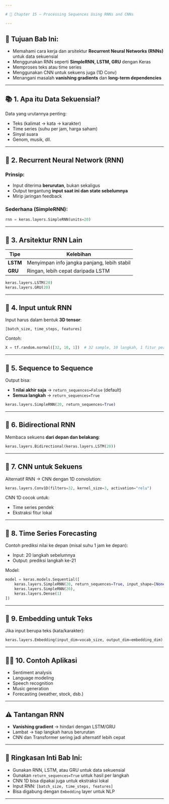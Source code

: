 ```yaml
---

# 📘 Chapter 15 – Processing Sequences Using RNNs and CNNs

---
```


## 🎯 Tujuan Bab Ini:

* Memahami cara kerja dan arsitektur **Recurrent Neural Networks (RNNs)** untuk data sekuensial
* Menggunakan RNN seperti **SimpleRNN, LSTM, GRU** dengan Keras
* Memproses teks atau time series
* Menggunakan CNN untuk sekuens juga (1D Conv)
* Menangani masalah **vanishing gradients** dan **long-term dependencies**

---

## 📚 1. Apa itu Data Sekuensial?

Data yang urutannya penting:

* Teks (kalimat → kata → karakter)
* Time series (suhu per jam, harga saham)
* Sinyal suara
* Genom, musik, dll.

---

## 🔁 2. Recurrent Neural Network (RNN)

### Prinsip:

* Input diterima **berurutan**, bukan sekaligus
* Output tergantung **input saat ini dan state sebelumnya**
* Mirip jaringan feedback

### Sederhana (SimpleRNN):

```python
rnn = keras.layers.SimpleRNN(units=20)
```

---

## 🧱 3. Arsitektur RNN Lain

| Tipe     | Kelebihan                                   |
| -------- | ------------------------------------------- |
| **LSTM** | Menyimpan info jangka panjang, lebih stabil |
| **GRU**  | Ringan, lebih cepat daripada LSTM           |

```python
keras.layers.LSTM(20)
keras.layers.GRU(20)
```

---

## 📏 4. Input untuk RNN

Input harus dalam bentuk **3D tensor**:

```
[batch_size, time_steps, features]
```

Contoh:

```python
X = tf.random.normal([32, 10, 1])  # 32 sample, 10 langkah, 1 fitur per langkah
```

---

## 🔁 5. Sequence to Sequence

Output bisa:

* **1 nilai akhir saja** → `return_sequences=False` (default)
* **Semua langkah** → `return_sequences=True`

```python
keras.layers.SimpleRNN(20, return_sequences=True)
```

---

## 🔄 6. Bidirectional RNN

Membaca sekuens **dari depan dan belakang**:

```python
keras.layers.Bidirectional(keras.layers.LSTM(20))
```

---

## 🧠 7. CNN untuk Sekuens

Alternatif RNN → CNN dengan 1D convolution:

```python
keras.layers.Conv1D(filters=32, kernel_size=3, activation="relu")
```

CNN 1D cocok untuk:

* Time series pendek
* Ekstraksi fitur lokal

---

## 🧪 8. Time Series Forecasting

Contoh prediksi nilai ke depan (misal suhu 1 jam ke depan):

* Input: 20 langkah sebelumnya
* Output: prediksi langkah ke-21

Model:

```python
model = keras.models.Sequential([
    keras.layers.SimpleRNN(20, return_sequences=True, input_shape=[None, 1]),
    keras.layers.SimpleRNN(20),
    keras.layers.Dense(1)
])
```

---

## 🧬 9. Embedding untuk Teks

Jika input berupa teks (kata/karakter):

```python
keras.layers.Embedding(input_dim=vocab_size, output_dim=embedding_dim)
```

---

## 🧑‍🏫 10. Contoh Aplikasi

* Sentiment analysis
* Language modeling
* Speech recognition
* Music generation
* Forecasting (weather, stock, dsb.)

---

## ⚠️ Tantangan RNN

* **Vanishing gradient** → hindari dengan LSTM/GRU
* Lambat → tiap langkah harus berurutan
* CNN dan Transformer sering jadi alternatif lebih cepat

---

## 📑 Ringkasan Inti Bab Ini:

* Gunakan RNN, LSTM, atau GRU untuk data sekuensial
* Gunakan `return_sequences=True` untuk hasil per langkah
* CNN 1D bisa dipakai juga untuk ekstraksi lokal
* Input RNN: `[batch_size, time_steps, features]`
* Bisa digabung dengan `Embedding` layer untuk NLP

---